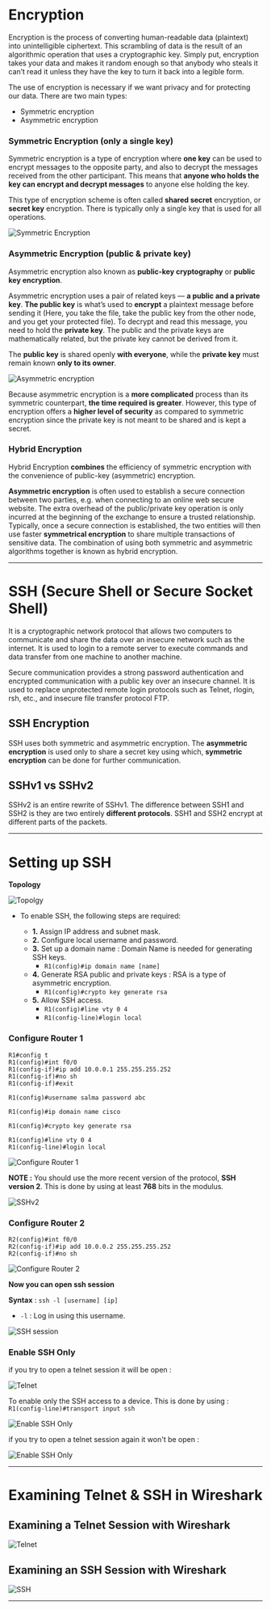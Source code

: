# Encryption 

Encryption is the process of converting human-readable data (plaintext) into unintelligible ciphertext.  This scrambling of data is the result of an algorithmic operation that uses a cryptographic key. Simply put, encryption takes your data and makes it random enough so that anybody who steals it can’t read it unless they have the key to turn it back into a legible form.

The use of encryption is necessary if we want privacy and for protecting our data. There are two main types: 
  - Symmetric encryption
  - Asymmetric encryption 

### Symmetric Encryption (only a single key)

Symmetric encryption is a type of encryption where **one key** can be used to encrypt messages to the opposite party, and also to decrypt the messages received from the other participant. This means that **anyone who holds the key can encrypt and decrypt messages** to anyone else holding the key.

This type of encryption scheme is often called **shared secret** encryption, or **secret key** encryption. There is typically only a single key that is used for all operations.

![Symmetric Encryption](imgs/symmetric-example.png)

### Asymmetric Encryption (public & private key)

Asymmetric encryption also known as **public-key cryptography** or **public key encryption**.

Asymmetric encryption uses a pair of related keys — **a public and a private key**. **The public key** is what’s used to **encrypt** a plaintext message before sending it (Here, you take the file, take the public key from the other node, and you get your protected file). To decrypt and read this message, you need to hold the **private key**. The public and the private keys are mathematically related, but the private key cannot be derived from it.

The **public key** is shared openly **with everyone**, while the **private key** must remain known **only to its owner**. 

![Asymmetric encryption](imgs/asymmetric-example.png)

Because asymmetric encryption is a **more complicated** process than its symmetric counterpart, **the time required is greater**. However, this type of encryption offers a **higher level of security** as compared to symmetric encryption since the private key is not meant to be shared and is kept a secret. 


### Hybrid Encryption

Hybrid Encryption **combines** the efficiency of symmetric encryption with the convenience of public-key (asymmetric) encryption. 

**Asymmetric encryption** is often used to establish a secure connection between two parties, e.g. when connecting to an online web secure website. The extra overhead of the public/private key operation is only incurred at the beginning of the exchange to ensure a trusted relationship. Typically, once a secure connection is established, the two entities will then use faster **symmetrical encryption** to share multiple transactions of sensitive data. The combination of using both symmetric and asymmetric algorithms together is known as hybrid encryption.

----------------------------------------------

# SSH (Secure Shell or Secure Socket Shell)

It is a cryptographic network protocol that allows two computers to communicate and share the data over an insecure network such as the internet. It is used to login to a remote server to execute commands and data transfer from one machine to another machine.

Secure communication provides a strong password authentication and encrypted communication with a public key over an insecure channel. It is used to replace unprotected remote login protocols such as Telnet, rlogin, rsh, etc., and insecure file transfer protocol FTP.

## SSH Encryption

SSH uses both symmetric and asymmetric encryption. The **asymmetric encryption** is used only to share a secret key using which, **symmetric encryption** can be done for further communication.

## SSHv1 vs SSHv2 

SSHv2 is an entire rewrite of SSHv1. The difference between SSH1 and SSH2 is they are two entirely **different protocols**. SSH1 and SSH2 encrypt at different parts of the packets.

----------------------------------------------

# Setting up SSH

**Topology**

![Topolgy](imgs/topology.png)

- To enable SSH, the following steps are required:

  - **1.** Assign IP address and subnet mask.
  - **2.** Configure local username and password.
  - **3.** Set up a domain name : Domain Name is needed for generating SSH keys.
    - `R1(config)#ip domain name [name]`
  - **4.** Generate RSA public and private keys : RSA is a type of asymmetric encryption.
    - `R1(config)#crypto key generate rsa`  
  - **5.** Allow SSH access.
    - `R1(config)#line vty 0 4` 
    - `R1(config-line)#login local`

### Configure Router 1

```
R1#config t
R1(config)#int f0/0 
R1(config-if)#ip add 10.0.0.1 255.255.255.252
R1(config-if)#no sh 
R1(config-if)#exit

R1(config)#username salma password abc

R1(config)#ip domain name cisco

R1(config)#crypto key generate rsa

R1(config)#line vty 0 4
R1(config-line)#login local
```

![Configure Router 1](imgs/Configure-Router-1.png)

**NOTE :** You should use the more recent version of the protocol, **SSH version 2**. This is done by using at least **768** bits in the modulus.

![SSHv2](imgs/SSHv2.png)

### Configure Router 2

```
R2(config)#int f0/0
R2(config-if)#ip add 10.0.0.2 255.255.255.252
R2(config-if)#no sh
```
![Configure Router 2](imgs/configure-router2.png)

**Now you can open ssh session**

**Syntax** : `ssh -l [username] [ip]` 
- `-l` : Log in using this username.

![SSH session](imgs/SSH-session.png)

### Enable SSH Only

if you try to open a telnet session it will be open :

![Telnet](imgs/telnet.png)

To enable only the SSH access to a device. This is done by using : `R1(config-line)#transport input ssh`

![Enable SSH Only](imgs/transport-input-ssh.png)

if you try to open a telnet session again it won't be open :

![Enable SSH Only](imgs/ssh-only.png)

-----------------------------------

# Examining Telnet & SSH in Wireshark

## Examining a Telnet Session with Wireshark

![Telnet](imgs/telnet-packets.png)

## Examining an SSH Session with Wireshark

![SSH](imgs/ssh-packets.png)

------------------------------------------